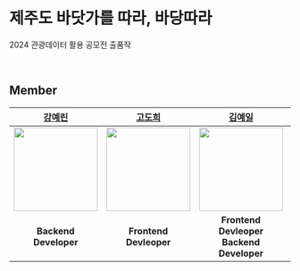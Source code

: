 # 제주도 바닷가를 따라, 바당따라
2024 관광데이터 활용 공모전 출품작

</br>

## Member
|[강예린](https://github.com/rkddpfls02)|[고도희](https://github.com/doteeth83)|[김예일](https://github.com/yeilkk)|[문인배](https://github.com/MoonInbae)|[이지우](https://github.com/Jiwoo-Leee)|
|:---:|:---:|:---:|:---:|:---:|
|<img src="https://github.com/rkddpfls02.png" width="150" height="150" >|<img src="https://github.com/doteeth83.png" width="150" height="150" >|<img src="https://github.com/yeilkk.png" width="150" height="150" >|<img src="https://github.com/MoonInbae.png" width="150" height="150" >|<img src="https://github.com/Jiwoo-Leee.png" width="150" height="150" >|
| **Backend Developer** | **Frontend Devleoper** | **Frontend Devleoper <br> Backend Developer** | **Infrastructure Engineer <br> Backend Developer** | **Backend Developer** | **Backend Developer** |
